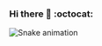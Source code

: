 ### Hi there 👋 :octocat:

<!--
**alinebury/alinebury** is a ✨ _special_ ✨ repository because its `README.md` (this file) appears on your GitHub profile.

Here are some ideas to get you started:

- 🔭 I’m currently working on ...
- 🌱 I’m currently learning ...
- 👯 I’m looking to collaborate on ...
- 🤔 I’m looking for help with ...
- 💬 Ask me about ...
- 📫 How to reach me: ...
- 😄 Pronouns: ...
- ⚡ Fun fact: ...
-->

<!--
<div align="left">
  <a href="https://github.com/alinebury">
  <img height="130em" src="https://github-readme-stats.vercel.app/api/top-langs/?username=alinebury&layout=compact&langs_count=7&theme=dracula"/>
</div>

  
![JavaScript](https://img.shields.io/badge/-JavaScript-black?style=flat-square&logo=javascript)
![Nodejs](https://img.shields.io/badge/-Nodejs-black?style=flat-square&logo=Node.js)
![Python](https://img.shields.io/badge/-Python-black?style=flat-square&logo=Python)
![React](https://img.shields.io/badge/-React-black?style=flat-square&logo=react)
![MySQL](https://img.shields.io/badge/-MySQL-black?style=flat-square&logo=mysql)
  
[![Linkedin Badge](https://img.shields.io/badge/-Linkedin-blue?style=flat-square&logo=Linkedin&logoColor=white&link=https://www.linkedin.com/)](https://www.linkedin.com/)
[![Instagram Badge](https://img.shields.io/badge/-Instagram-purple?style=flat-square&logo=instagram&logoColor=white&link=https://instagram.com/)](https://instagram.com/)
  
-->

<div>
  
  ![Snake animation](https://github.com/alinebury/alinebury/blob/output/github-contribution-grid-snake.svg)
 
</div>
